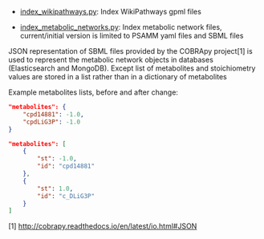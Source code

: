 * [index_wikipathways.py](index_wikipathways.py): Index WikiPathways gpml files


* [index_metabolic_networks.py](index_metabolic_networks.py): Index metabolic
 network files, current/initial version is limited to PSAMM yaml files
 and SBML files

JSON representation of SBML files provided by the COBRApy project[1] is used to
represent the metabolic network objects in databases (Elasticsearch and MongoDB).
Except list of metabolites and stoichiometry values are stored in a list
rather than in a dictionary of metabolites

Example metabolites lists, before and after change: 
```json
"metabolites": {
    "cpd14881": -1.0,
    "cpdLiG3P": -1.0
}
```

```json
"metabolites": [
    {
        "st": -1.0,
        "id": "cpd14881"
    },
    {
        "st": 1.0,
        "id": "c_DLiG3P"
    }
]
```

[1] http://cobrapy.readthedocs.io/en/latest/io.html#JSON
